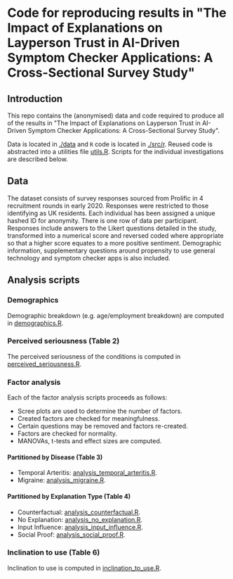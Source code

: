 # Code for reproducing results in "The Impact of Explanations on Layperson Trust in AI-Driven Symptom Checker Applications: A Cross-Sectional Survey Study"

## Introduction

This repo contains the (anonymised) data and code required to produce all of the results in "The Impact of Explanations on Layperson Trust in AI-Driven Symptom Checker Applications: A Cross-Sectional Survey Study".

Data is located in [./data](./data) and `R` code is located in [./src/r](./src/r).
Reused code is abstracted into a utilities file [utils.R](./src/r/utils.R). 
Scripts for the individual investigations are described below.

## Data

The dataset consists of survey responses sourced from Prolific in 4 recruitment rounds in early 2020. Responses were restricted to those identifying as UK residents. Each individual has been assigned a unique hashed ID for anonymity. There is one row of data per participant. Responses include answers to the Likert questions detailed in the study, transformed into a numerical score and reversed coded where appropriate so that a higher score equates to a more positive sentiment. Demographic information, supplementary questions around propensity to use general technology  and symptom checker apps is also included.

## Analysis scripts

### Demographics

Demographic breakdown (e.g. age/employment breakdown) are computed in [demographics.R](src/r/demographics.R).

### Perceived seriousness (Table 2)

The perceived seriousness of the conditions is computed in [perceived_seriousness.R](src/r/perceived_seriousness.R).

### Factor analysis

Each of the factor analysis scripts proceeds as follows:

- Scree plots are used to determine the number of factors.
- Created factors are checked for meaningfulness.
- Certain questions may be removed and factors re-created.
- Factors are checked for normality.
- MANOVAs, t-tests and effect sizes are computed.

#### Partitioned by Disease (Table 3)

- Temporal Arteritis: [analysis_temporal_arteritis.R](src/r/analysis_temporal_arteritis.R).
- Migraine: [analysis_migraine.R](src/r/analysis_migraine.R).

#### Partitioned by Explanation Type (Table 4)

- Counterfactual: [analysis_counterfactual.R](src/r/analysis_counterfactual.R).
- No Explanation: [analysis_no_explanation.R](src/r/analysis_no_explanation.R).
- Input Influence: [analysis_input_influence.R](src/r/analysis_input_influence.R).
- Social Proof: [analysis_social_proof.R](src/r/analysis_social_proof.R).

### Inclination to use (Table 6)

Inclination to use is computed in [inclination_to_use.R](src/r/inclination_to_use.R).
